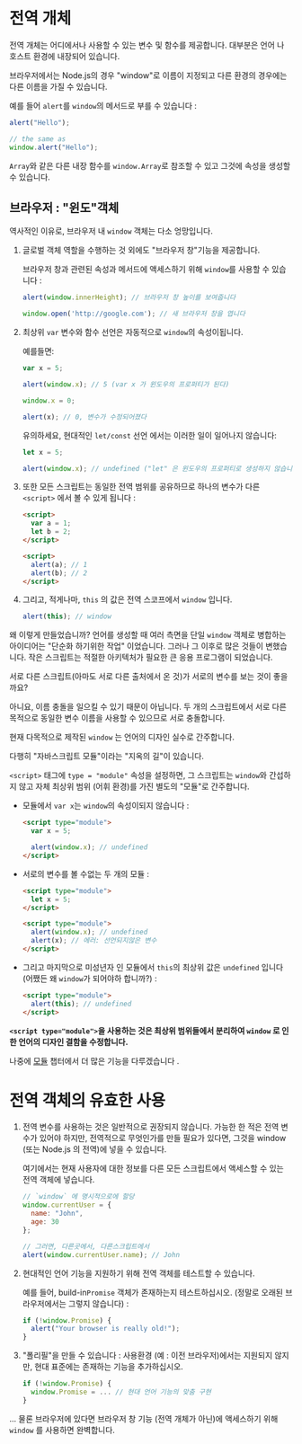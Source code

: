 
# 전역 개체

전역 개체는 어디에서나 사용할 수 있는 변수 및 함수를 제공합니다. 대부분은 언어 나 호스트 환경에 내장되어 있습니다.

브라우저에서는 Node.js의 경우 "window"로 이름이 지정되고 다른 환경의 경우에는 다른 이름을 가질 수 있습니다.

예를 들어 `alert`를 `window`의 메서드로 부를 수 있습니다 :

```js run
alert("Hello");

// the same as
window.alert("Hello");
```

`Array`와 같은 다른 내장 함수를 `window.Array`로 참조할 수 있고 그것에 속성을 생성할 수 있습니다.

## 브라우저 : "윈도"객체

역사적인 이유로, 브라우저 내 `window` 객체는 다소 엉망입니다.

1. 글로벌 객체 역할을 수행하는 것 외에도 "브라우저 창"기능을 제공합니다.

     브라우저 창과 관련된 속성과 메서드에 액세스하기 위해 `window`를 사용할 수 있습니다 :

    ```js run
    alert(window.innerHeight); // 브라우저 창 높이를 보여줍니다

    window.open('http://google.com'); // 새 브라우저 창을 엽니다
    ```

2. 최상위 `var` 변수와 함수 선언은 자동적으로 `window`의 속성이됩니다.

    예를들면:
    ```js untrusted run no-strict refresh
    var x = 5;

    alert(window.x); // 5 (var x 가 윈도우의 프로퍼티가 된다)

    window.x = 0;

    alert(x); // 0, 변수가 수정되어졌다
    ```

    유의하세요, 현대적인 `let/const` 선언 에서는 이러한 일이 일어나지 않습니다:  

    ```js untrusted run no-strict refresh
    let x = 5;

    alert(window.x); // undefined ("let" 은 윈도우의 프로퍼티로 생성하지 않습니다)
    ```

3. 또한 모든 스크립트는 동일한 전역 범위를 공유하므로 하나의 변수가 다른 `<script>` 에서 볼 수 있게 됩니다 :

    ```html run
    <script>
      var a = 1;
      let b = 2;
    </script>

    <script>
      alert(a); // 1
      alert(b); // 2
    </script>
    ```

4. 그리고, 적게나마, `this` 의 값은 전역 스코프에서 `window` 입니다.

    ```js untrusted run no-strict refresh
    alert(this); // window
    ```

왜 이렇게 만들었습니까? 언어를 생성할 때 여러 측면을 단일 `window` 객체로 병합하는 아이디어는 "단순화 하기위한 작업" 이었습니다. 그러나 그 이후로 많은 것들이 변했습니다. 작은 스크립트는 적절한 아키텍처가 필요한 큰 응용 프로그램이 되었습니다.

서로 다른 스크립트(아마도 서로 다른 출처에서 온 것)가 서로의 변수를 보는 것이 좋을까요?

아니요, 이름 충돌을 일으킬 수 있기 때문이 아닙니다. 두 개의 스크립트에서 서로 다른 목적으로 동일한 변수 이름을 사용할 수 있으므로 서로 충돌합니다.

현재 다목적으로 제작된 `window` 는 언어의 디자인 실수로 간주합니다.

다행히 "자바스크립트 모듈"이라는 "지옥의 길"이 있습니다.

`<script>` 태그에 `type = "module"` 속성을 설정하면, 그 스크립트는 `window`와 간섭하지 않고 자체 최상위 범위 (어휘 환경)를 가진 별도의 "모듈"로 간주합니다.

- 모듈에서 `var x`는 `window`의 속성이되지 않습니다 :

    ```html run
    <script type="module">
      var x = 5;

      alert(window.x); // undefined
    </script>
    ```

- 서로의 변수를 볼 수없는 두 개의 모듈 :

    ```html run
    <script type="module">
      let x = 5;
    </script>

    <script type="module">
      alert(window.x); // undefined
      alert(x); // 에러: 선언되지않은 변수
    </script>
    ```

- 그리고 마지막으로 미성년자 인 모듈에서 `this`의 최상위 값은 `undefined` 입니다 (어쨌든 왜 `window`가 되어야하 합니까?) :

    ```html run
    <script type="module">
      alert(this); // undefined
    </script>
    ```

**`<script type="module">`을 사용하는 것은 최상위 범위들에서 분리하여 `window` 로 인한 언어의 디자인 결함을 수정합니다.**

나중에 [모듈](info:modules) 챕터에서 더 많은 기능을 다루겠습니다 .

# 전역 객체의 유효한 사용

1. 전역 변수를 사용하는 것은 일반적으로 권장되지 않습니다. 가능한 한 적은 전역 변수가 있어야 하지만, 전역적으로 무엇인가를 만들 필요가 있다면, 그것을 window (또는 Node.js 의 전역)에 넣을 수 있습니다.

     여기에서는 현재 사용자에 대한 정보를 다른 모든 스크립트에서 액세스할 수 있는 전역 객체에 넣습니다.

    ```js run
    // `window` 에 명시적으로에 할당
    window.currentUser = {
      name: "John",
      age: 30
    };

    // 그러면, 다른곳에서, 다른스크립트에서
    alert(window.currentUser.name); // John
    ```

2. 현대적인 언어 기능을 지원하기 위해 전역 객체를 테스트할 수 있습니다.

     예를 들어, build-in`Promise` 객체가 존재하는지 테스트하십시오. (정말로 오래된 브라우저에서는 그렇지 않습니다) :
    ```js run
    if (!window.Promise) {
      alert("Your browser is really old!");
    }
    ```

3. "폴리필"을 만들 수 있습니다 : 사용환경 (예 : 이전 브라우저)에서는 지원되지 않지만, 현대 표준에는 존재하는 기능을 추가하십시오.

    ```js run
    if (!window.Promise) {
      window.Promise = ... // 현대 언어 기능의 맞춤 구현
    }
    ```

... 물론 브라우저에 있다면 브라우저 창 기능 (전역 개체가 아닌)에 액세스하기 위해 `window` 를 사용하면 완벽합니다.
